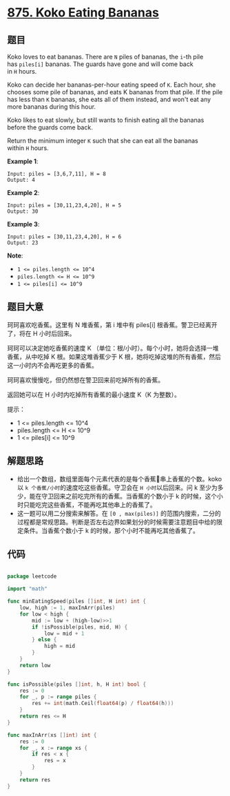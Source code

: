 # [875. Koko Eating Bananas](https://leetcode.com/problems/koko-eating-bananas/)


## 题目

Koko loves to eat bananas. There are `N` piles of bananas, the `i`-th pile has `piles[i]` bananas. The guards have gone and will come back in `H` hours.

Koko can decide her bananas-per-hour eating speed of `K`. Each hour, she chooses some pile of bananas, and eats K bananas from that pile. If the pile has less than `K` bananas, she eats all of them instead, and won't eat any more bananas during this hour.

Koko likes to eat slowly, but still wants to finish eating all the bananas before the guards come back.

Return the minimum integer `K` such that she can eat all the bananas within `H` hours.

**Example 1**:

    Input: piles = [3,6,7,11], H = 8
    Output: 4

**Example 2**:

    Input: piles = [30,11,23,4,20], H = 5
    Output: 30

**Example 3**:

    Input: piles = [30,11,23,4,20], H = 6
    Output: 23

**Note**:

- `1 <= piles.length <= 10^4`
- `piles.length <= H <= 10^9`
- `1 <= piles[i] <= 10^9`


## 题目大意


珂珂喜欢吃香蕉。这里有 N 堆香蕉，第 i 堆中有 piles[i] 根香蕉。警卫已经离开了，将在 H 小时后回来。

珂珂可以决定她吃香蕉的速度 K （单位：根/小时）。每个小时，她将会选择一堆香蕉，从中吃掉 K 根。如果这堆香蕉少于 K 根，她将吃掉这堆的所有香蕉，然后这一小时内不会再吃更多的香蕉。  

珂珂喜欢慢慢吃，但仍然想在警卫回来前吃掉所有的香蕉。

返回她可以在 H 小时内吃掉所有香蕉的最小速度 K（K 为整数）。

提示：

- 1 <= piles.length <= 10^4
- piles.length <= H <= 10^9
- 1 <= piles[i] <= 10^9



## 解题思路


- 给出一个数组，数组里面每个元素代表的是每个香蕉🍌串上香蕉的个数。koko 以 `k 个香蕉/小时`的速度吃这些香蕉。守卫会在 `H 小时`以后回来。问 k 至少为多少，能在守卫回来之前吃完所有的香蕉。当香蕉的个数小于 k 的时候，这个小时只能吃完这些香蕉，不能再吃其他串上的香蕉了。
- 这一题可以用二分搜索来解答。在 `[0 , max(piles)]` 的范围内搜索，二分的过程都是常规思路。判断是否左右边界如果划分的时候需要注意题目中给的限定条件。当香蕉个数小于 k 的时候，那个小时不能再吃其他香蕉了。


## 代码

```go

package leetcode

import "math"

func minEatingSpeed(piles []int, H int) int {
	low, high := 1, maxInArr(piles)
	for low < high {
		mid := low + (high-low)>>1
		if !isPossible(piles, mid, H) {
			low = mid + 1
		} else {
			high = mid
		}
	}
	return low
}

func isPossible(piles []int, h, H int) bool {
	res := 0
	for _, p := range piles {
		res += int(math.Ceil(float64(p) / float64(h)))
	}
	return res <= H
}

func maxInArr(xs []int) int {
	res := 0
	for _, x := range xs {
		if res < x {
			res = x
		}
	}
	return res
}

```